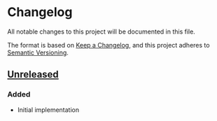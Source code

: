 # Changelog
All notable changes to this project will be documented in this file.

The format is based on [Keep a Changelog](https://keepachangelog.com/en/1.0.0/),
and this project adheres to [Semantic Versioning](https://semver.org/spec/v2.0.0.html).

## [Unreleased]
### Added
- Initial implementation

[Unreleased]: https://github.com/EmbarkStudios/krates/compare/0.1.1...HEAD
[0.1.0]: https://github.com/EmbarkStudios/krates/releases/tag/0.1.0
